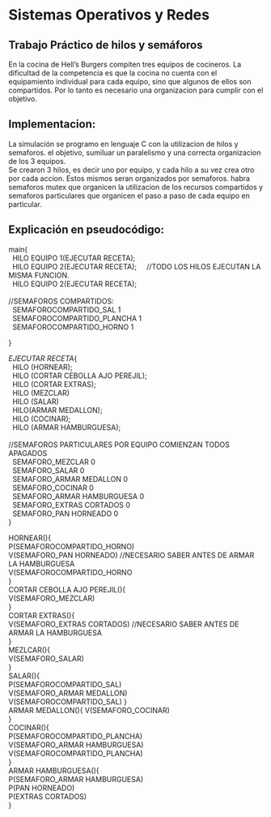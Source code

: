 # Sistemas Operativos y Redes

## Trabajo Práctico de hilos y semáforos

En la cocina de Hell’s Burgers compiten tres equipos de 
cocineros. 
La dificultad de la competencia es que la cocina no cuenta
con el equipamiento individual para cada equipo, sino que
algunos de ellos son compartidos. Por lo tanto es necesario una organizacion para
cumplir con el objetivo.

## Implementacion:
La simulación se programo en lenguaje C con la utilizacion de hilos y semaforos. el objetivo, sumiluar un paralelismo y
una correcta organizacion de los 3 equipos. 
<br>Se crearon 3 hilos, es decir uno por equipo, y cada hilo a su vez crea otro por cada accion. Estos mismos seran organizados por semaforos.
habra semaforos mutex que organicen la utilizacion de los recursos compartidos y semaforos particulares que organicen el paso a paso de cada
equipo en particular.

## Explicación en pseudocódigo:



main{
  <br>
  &nbsp; HILO EQUIPO 1(EJECUTAR RECETA);
  <br>
  &nbsp; HILO EQUIPO 2(EJECUTAR RECETA);     &nbsp; &nbsp;  //TODO LOS HILOS EJECUTAN LA MISMA FUNCION.
  <br>
  &nbsp; HILO EQUIPO 2(EJECUTAR RECETA);
  <br>
  <br>
  //SEMAFOROS COMPARTIDOS:
  <br>
 &nbsp;   SEMAFOROCOMPARTIDO_SAL 1
  <br>
 &nbsp;   SEMAFOROCOMPARTIDO_PLANCHA 1
  <br>
 &nbsp;  SEMAFOROCOMPARTIDO_HORNO 1
  <br>
  
  
  
}

*EJECUTAR RECETA*{
    <br>
    &nbsp; HILO (HORNEAR);
    <br>
    &nbsp; HILO (CORTAR CEBOLLA AJO PEREJIL);
    <br>
    &nbsp; HILO (CORTAR EXTRAS);
    <br>
    &nbsp; HILO (MEZCLAR)
    <br>
    &nbsp; HILO (SALAR)
    <br>
    &nbsp; HILO(ARMAR MEDALLON);
    <br>
    &nbsp;  HILO (COCINAR);
    <br>
    &nbsp; HILO (ARMAR HAMBURGUESA);
    <br>
    <br>
    //SEMAFOROS PARTICULARES POR EQUIPO COMIENZAN TODOS APAGADOS
    <br>
   &nbsp; SEMAFORO_MEZCLAR 0
    <br>
   &nbsp; SEMAFORO_SALAR 0
    <br>
   &nbsp; SEMAFORO_ARMAR MEDALLON 0
    <br>
   &nbsp; SEMAFORO_COCINAR 0
    <br>
   &nbsp; SEMAFORO_ARMAR HAMBURGUESA 0
    <br>
   &nbsp; SEMAFORO_EXTRAS CORTADOS 0
    <br>
  &nbsp;  SEMAFORO_PAN HORNEADO 0
    <br>
}
<br>

HORNEAR(){
<br>
  P(SEMAFOROCOMPARTIDO_HORNO)
  <br>
  V(SEMAFORO_PAN HORNEADO)  //NECESARIO SABER ANTES DE ARMAR LA HAMBURGUESA
  <br>
  V(SEMAFOROCOMPARTIDO_HORNO
<br>
}
<br>
CORTAR CEBOLLA AJO PEREJIL(){
<br>
  V(SEMAFORO_MEZCLAR)
<br>
}
<br>
CORTAR EXTRAS(){
<br>
  V(SEMAFORO_EXTRAS CORTADOS) //NECESARIO SABER ANTES DE ARMAR LA HAMBURGUESA
<br>
}
<br>
MEZLCAR(){
<br>
  V(SEMAFORO_SALAR)
<br>
}
<br>
SALAR(){
<br>
  P(SEMAFOROCOMPARTIDO_SAL)
<br>
  V(SEMAFORO_ARMAR MEDALLON)
<br>
  V(SEMAFOROCOMPARTIDO_SAL)
}
<br>
ARMAR MEDALLON(){
  V(SEMAFORO_COCINAR)
<br>
}
<br>
COCINAR(){
<br>
  P(SEMAFOROCOMPARTIDO_PLANCHA)
  <br>
  V(SEMAFORO_ARMAR HAMBURGUESA)
  <br>
  V(SEMAFOROCOMPARTIDO_PLANCHA)
<br>
}
<br>
ARMAR HAMBURGUESA(){
<br>
  P(SEMAFORO_ARMAR HAMBURGUESA)
<br>
  P(PAN HORNEADO)
<br>
  P(EXTRAS CORTADOS)
<br>
}
<br>

